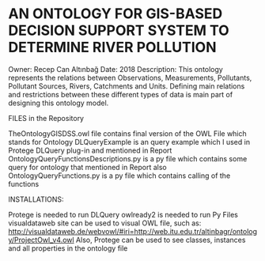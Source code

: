 # AN ONTOLOGY FOR GIS-BASED DECISION SUPPORT SYSTEM TO DETERMINE RIVER POLLUTION

Owner: Recep Can Altınbağ
Date: 2018
Description: This ontology represents the relations between Observations, Measurements, Pollutants, Pollutant Sources, Rivers, Catchments and Units. Defining main relations and restrictions between these different types of data is main part of designing this ontology model.

FILES in the Repository

TheOntologyGISDSS.owl file contains final version of the OWL File which stands for Ontology
DLQueryExample is an query example which I used in Protege DLQuery plug-in and mentioned in Report 
OntologyQueryFunctionsDescriptions.py is a py file which contains some query for ontology that mentioned in Report also
OntologyQueryFunctions.py is a py file which contains calling of the functions 

INSTALLATIONS:

Protege is needed to run DLQuery
owlready2 is needed to run Py Files
visualdataweb site can be used to visual OWL file, such as:
http://visualdataweb.de/webvowl/#iri=http://web.itu.edu.tr/altinbagr/ontology/ProjectOwl_v4.owl
Also, Protege can be used to see classes, instances and all  properties in the ontology file
